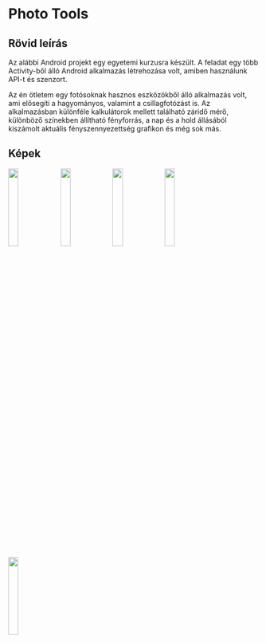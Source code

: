 # Photo Tools

## Rövid leírás

Az alábbi Android projekt egy egyetemi kurzusra készült. A feladat egy több Activity-ből álló Android alkalmazás létrehozása volt, amiben használunk API-t és szenzort.

Az én ötletem egy fotósoknak hasznos eszközökből álló alkalmazás volt, ami elősegíti a hagyományos, valamint a csillagfotózást is. 
Az alkalmazásban különféle kalkulátorok mellett található záridő mérő, különböző színekben állítható fényforrás, a nap és a hold állásából
kiszámolt aktuális fényszennyezettség grafikon és még sok más.

## Képek

<p float="left">
  <img src="https://raw.githubusercontent.com/marton1114/Android_programming_project2/main/menu.png" width="20%" height="20%"> 
  <img src="https://raw.githubusercontent.com/marton1114/Android_programming_project2/main/lightpol.png" width="20%" height="20%">
  <img src="https://raw.githubusercontent.com/marton1114/Android_programming_project2/main/sunandmoonstates.png" width="20%" height="20%"> 
  <img src="https://raw.githubusercontent.com/marton1114/Android_programming_project2/main/startrails.png" width="20%" height="20%"> 
  <img src="https://raw.githubusercontent.com/marton1114/Android_programming_project2/main/color.png" width="20%" height="20%"> 
</p>

